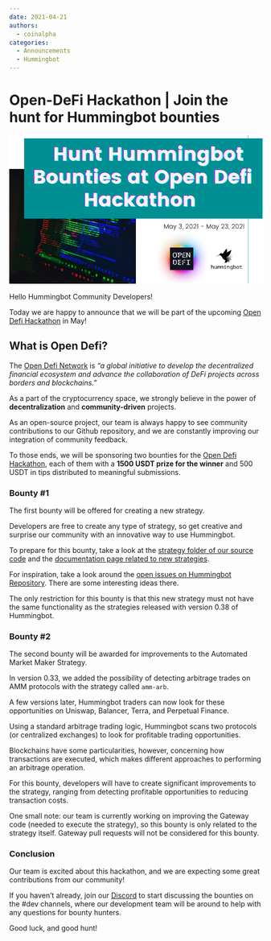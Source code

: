 ```yaml
---
date: 2021-04-21
authors:
  - coinalpha
categories:
  - Announcements
  - Hummingbot
---
```



# Open-DeFi Hackathon | Join the hunt for Hummingbot bounties

![cover](cover.png)

Hello Hummingbot Community Developers!

Today we are happy to announce that we will be part of the upcoming [Open Defi Hackathon](https://gitcoin.co/hackathon/open-defi/onboard) in May!


## What is Open Defi?

The [Open Defi Network](https://opendefi.network/) is _“a global initiative to develop the decentralized financial ecosystem and advance the collaboration of DeFi projects across borders and blockchains.”_

As a part of the cryptocurrency space, we strongly believe in the power of **decentralization** and **community-driven** projects. 

<!-- more -->

As an open-source project, our team is always happy to see community contributions to our Github repository, and we are constantly improving our integration of community feedback.

To those ends, we will be sponsoring two bounties for the [Open Defi Hackathon](https://gitcoin.co/hackathon/open-defi/onboard), each of them with a **1500 USDT prize for the winner** and 500 USDT in tips distributed to meaningful submissions.


### Bounty #1

The first bounty will be offered for creating a new strategy.

Developers are free to create any type of strategy, so get creative and surprise our community with an innovative way to use Hummingbot.

To prepare for this bounty, take a look at the [strategy folder of our source code](https://github.com/hummingbot/hummingbot/tree/master/hummingbot/strategy) and the [documentation page related to new strategies](/strategies/index.md).

For inspiration, take a look around the [open issues on Hummingbot Repository](https://github.com/hummingbot/hummingbot/issues). There are some interesting ideas there.

The only restriction for this bounty is that this new strategy must not have the same functionality as the strategies released with version 0.38 of Hummingbot.


### Bounty #2

The second bounty will be awarded for improvements to the Automated Market Maker Strategy.

In version 0.33, we added the possibility of detecting arbitrage trades on AMM protocols with the strategy called `amm-arb`.

A few versions later, Hummingbot traders can now look for these opportunities on Uniswap, Balancer, Terra, and Perpetual Finance.

Using a standard arbitrage trading logic,  Hummingbot scans two protocols (or centralized exchanges) to look for profitable trading opportunities.

Blockchains have some particularities, however, concerning how transactions are executed, which makes different approaches to performing an arbitrage operation.

For this bounty, developers will have to create significant improvements to the strategy, ranging from detecting profitable opportunities to reducing transaction costs.

One small note: our team is currently working on improving the Gateway code (needed to execute the strategy), so this bounty is only related to the strategy itself. Gateway pull requests will not be considered for this bounty.


### Conclusion

Our team is excited about this hackathon, and we are expecting some great contributions from our community!

If you haven’t already, join our [Discord](https://discord.hummingbot.io/) to start discussing the bounties on the #dev channels, where our development team will be around to help with any questions for bounty hunters.

Good luck, and good hunt!
